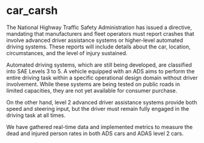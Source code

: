 # car_carsh

The National Highway Traffic Safety Administration has issued a directive, mandating that manufacturers and fleet operators must report crashes that involve advanced driver assistance systems or higher-level automated driving systems. These reports will include details about the car, location, circumstances, and the level of injury sustained.

Automated driving systems, which are still being developed, are classified into SAE Levels 3 to 5. A vehicle equipped with an ADS aims to perform the entire driving task within a specific operational design domain without driver involvement. While these systems are being tested on public roads in limited capacities, they are not yet available for consumer purchase.

On the other hand, level 2 advanced driver assistance systems provide both speed and steering input, but the driver must remain fully engaged in the driving task at all times.

We have gathered real-time data and implemented metrics to measure the dead and injured person rates in both ADS cars and ADAS level 2 cars.

